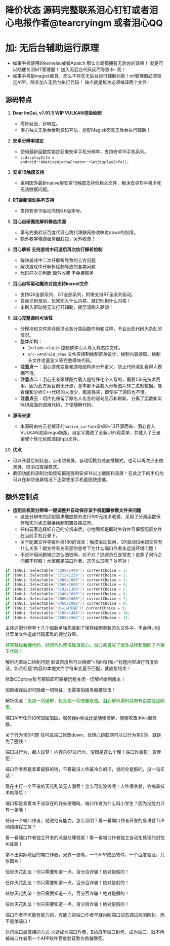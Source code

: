 # 降价状态 源码完整联系泪心钉钉或者泪心电报作者@tearcryingm 或者泪心QQ

# 加: 无后台辅助运行原理
   - 如果手机使用的kernelsu或者Apatch 那么全局都拥有无后台的效果！ 就是可以随便关闭MT管理器！ 加入无后台代码反而导致卡- 死！
   - 如果手机是magisk面具，那么不存在无后台运行辅助功能！mt管理器必须锁定APP，除非加入无后台执行代码！  缺点就是每次必须编译两个文件！

## 源码特点

1. **Dear ImGui, v1.91.5 WIP VULKAN渲染绘制**  
   - 零针延迟，秒响应。
   - 泪心独立无后台绘制源码写法，适配Magisk面具无后台执行辅助！

2. **安卓分辨率锁定**  
   - 使用最新函数库锁定获取安卓手机分辨率，支持安卓15手机系列。  
   - `::displayInfo = android::ANativeWindowCreator::GetDisplayInfo();`

3. **安卓15触摸支持**  
   - 采用国外最新native层安卓15触摸支持依赖头文件，解决安卓15手机卡死无法触摸问题。

4. **RT最新驱动系列支持**  
   - 支持安卓15驱动内核6.6版本号。

5. **泪心自研魔改解析静态库源**  
   - 享有完美验证百度代理心跳代理联网修改映射down的权限。  
   - 额外教学端游服务器封包，另外收费！

9. **泪心解析 支持游戏中闪退后再次执行解析绘制**
   - 解决游戏中二次开解析导致的三方问题
   - 解决游戏中开解析绘制导致的各类问题
   - 代码异次元判断 额外收费 不免费服务

7. **泪心自写驱动魔改对接支持kernel文件**  
   - 支持QX全部系列、GT全部系列，附带支持RT全系列驱动。  
   - 自动识别驱动，玩家刷入什么内核，就识别到什么内核！  
   - 未刷入驱动将无法打开辅助，提示请刷入驱动！

8. **泪心完整源码可读性**  
   - 分模块和文件夹详细清点各分类函数作用和注释，不会出现代码大杂乱的情况。  
   - 整体架构：  
     - `Include->SuLib` 控制整体引入导入静态库文件。  
     - `Src->Android_draw` 文件夹控制绘制菜单设计、绘制内容读取、绘制头文件变量定义等完整模块代码。  
   - **注意点一**：泪心游戏变量和游戏结构体分开定义，防止代码凌乱看得人模糊不清。  
   - **注意点二**：泪心王者荣耀图片载入是特殊化个人写的，需要150元技术费用。因为此方案目前无开源，基本都不会载入分析图片转二进制数据。能看懂和分析C++代码的人很少，都是靠买，即使买了源码也不懂。  
   - **注意点三**：切片化保留了原名人名言的语句显示和刷新，分离了函数和实际UI层面的调用代码，方便理解代码。

9. **源码来源**  
   - 本源码由白云老掉牙的`native_surface`安卓8~13开源而来，泪心套入VULKAN渲染imgui新版，自定义魔改了全新UI外观菜单，并载入了王者荣耀个性化绘图源码hpp文件。

10. **优点**  
   - 可以开启绘制状态，点击防录屏，自动切换为过直播模式，也可以再次点击防录屏，取消过直播模式。  
   - 截图功能和录制功能按钮都是强制安卓14以上截图和录屏！在此之下的手机均可以在非防录屏情况下正常使用手机截图快捷键。

## 额外定制点

- **适配全机型分辨率一键调整并自动保存该手机配置参数文件夹问题**  
  - 这些分辨率的适配需求理应额外进行100元技术收费，采用了分离函数保存和实时点击替换绘制配置效果显示。  
  - 任何玩家选择好自己的分辨率后，小地图都是即时生效并且保留配置文件在当前手机目录下。  
  - 关于配置文件导致外挂180的谣言：触摸驱动拉闸，QX驱动拉闸跟文件有什么关系？跟文件有关系那你思考下为什么端口作者永远说环境问题！  
  - 不说环境问题端口怎么圈钱啊，对不对？逃避责任是常态！说穿了同行之间都不舒服！大家都是端口作者，这怎么玩呢？对不对！

```cpp
if (ImGui::Selectable("3200x1440")) currentChoice = 1;
if (ImGui::Selectable("2712x1220")) currentChoice = 2;
if (ImGui::Selectable("2400x1080")) currentChoice = 3;
if (ImGui::Selectable("2560x1600")) currentChoice = 4;
if (ImGui::Selectable("3192x1368")) currentChoice = 5;
if (ImGui::Selectable("2340x1080")) currentChoice = 6;
if (ImGui::Selectable("2800x1800")) currentChoice = 7;
if (ImGui::Selectable("2460x1080")) currentChoice = 8;
if (ImGui::Selectable("小米14专属")) currentChoice = 9;
if (ImGui::Selectable("3168x1440")) currentChoice = 10;
if (ImGui::Selectable("2800x1968")) currentChoice = 11;
```

主体适配分辨率十几个函数单独包装到了保存绘制参数的头文件中，不会再UI设计菜单文件造成代码紊乱的视觉效果。

<span style="color: green;">非常轻松看懂代码，好的代码整洁性请放心，泪心亲自写了很多注释和删除了不相干代码！</span>

解析内置端口绘制问题
验证百度后可以根据"<和h和1和>"标题内容进行百度验证，如若标题1内容和本地文件字符串变量不匹配，就直接结束！

修改CCproxy账号密码即可直接远程关闭一切解析绘制版本！

加密编译后即可隐藏一切特征，无需害怕服务器被攻击！

解析优点：<span style="color: green;">无视一切破解，也无视一切流量攻击。泪心解析源码并带有百度验证网页。</span>

端口APP任你如何加密加固，服务器ip地址还是随便破解，随便攻击ddos服务器。

关于行为180问题
任何说端口修改down、处理心跳联网可以过行为180的，就是为了圈钱！

端口过行为，痴人说梦！内存杀67过行为，没错是这么个理！端口诈骗犯！宣传犯！

端口作者都是拿着最脏的钱，干着最没人性最冷血的活，说的全是假的，没一句实话！

现在主打一个不说的天花乱坠无人消费！怎么可能没钱呢！人性很贪婪，会掩盖技术的落后！

端口都是拿着本不该存在的好处硬瞎叫，端口作者为什么叫小学生？因为没能力只有一张嘴！

任何一个端口作者，他说他有能力，怎么证明？看一看端口作者开发的易语言TCP网络编程工具？

看一看端口作者独立开发的流量处理框架！看一看端口作者独立自动化处理的封包AI成品！

拿不出实际项目的端口作者，光靠一张嘴，一个APP成品软件，一个百度验证，几张图片！

任你天花乱坠！你只需要知道一点，百分百诈骗！绝对是假的！

任你天花乱坠！你只需要知道一点，百分百诈骗！绝对是假的！

任你天花乱坠！你只需要知道一点，百分百诈骗！绝对是假的！

任你天花乱坠！你只需要知道一点，百分百诈骗！绝对是假的！

端口作者不可能有能力的，有能力的端口作者早就内防端口动态调试检测防封，而不是单端口！

对抗端口最直接的方式
火速成为端口作者，B站自学端口封包，成为端口，就不再被端口作者用一个APP软件百度验证欺诈欺骗致死。
